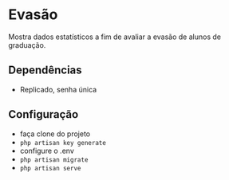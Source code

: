 # Evasão

Mostra dados estatísticos a fim de avaliar a evasão de alunos de graduação.

## Dependências
* Replicado, senha única

## Configuração

* faça clone do projeto
* `php artisan key generate`
* configure o .env
* `php artisan migrate`
* `php artisan serve`


